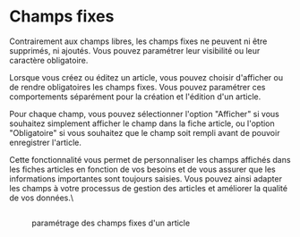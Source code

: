 # Champs fixes

Contrairement aux champs libres, les champs fixes ne peuvent ni être supprimés, ni ajoutés. Vous pouvez paramétrer leur visibilité ou leur caractère obligatoire.

Lorsque vous créez ou éditez un article, vous pouvez choisir d'afficher ou de rendre obligatoires les champs fixes. Vous pouvez paramétrer ces comportements séparément pour la création et l'édition d'un article.

Pour chaque champ, vous pouvez sélectionner l'option "Afficher" si vous souhaitez simplement afficher le champ dans la fiche article, ou l'option "Obligatoire" si vous souhaitez que le champ soit rempli avant de pouvoir enregistrer l'article.

Cette fonctionnalité vous permet de personnaliser les champs affichés dans les fiches articles en fonction de vos besoins et de vous assurer que les informations importantes sont toujours saisies. Vous pouvez ainsi adapter les champs à votre processus de gestion des articles et améliorer la qualité de vos données.\


<figure><img src="../../../.gitbook/assets/Capture d&#x27;écran 2024-07-02 105526.png" alt=""><figcaption><p>paramétrage des champs fixes d'un article </p></figcaption></figure>


